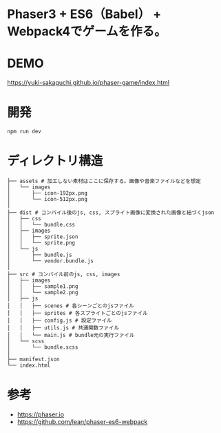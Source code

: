 # Phaser3 + ES6（Babel） + Webpack4でゲームを作る。

# DEMO
https://yuki-sakaguchi.github.io/phaser-game/index.html

# 開発
```
npm run dev
```

# ディレクトリ構造
```
├── assets # 加工しない素材はここに保存する。画像や音楽ファイルなどを想定
│   └── images
│       ├── icon-192px.png 
│       └── icon-512px.png
│
├── dist # コンパイル後のjs, css, スプライト画像に変換された画像と紐づくjson
│   ├── css
│   │   └── bundle.css
│   ├── images
│   │   ├── sprite.json
│   │   └── sprite.png
│   └── js
│       ├── bundle.js
│       └── vendor.bundle.js
│
├── src # コンパイル前のjs, css, images
│   ├── images
│   │   ├── sample1.png
│   │   └── sample2.png
│   ├── js
│   │   ├── scenes # 各シーンごとのjsファイル
│   │   ├── sprites # 各スプライトごとのjsファイル
│   │   ├── config.js # 設定ファイル
│   │   ├── utils.js # 共通関数ファイル
│   │   └── main.js # bundle元の実行ファイル
│   └── scss
│       └── bundle.scss
│
├── manifest.json
└── index.html
```

# 参考
* https://phaser.io
* https://github.com/lean/phaser-es6-webpack
